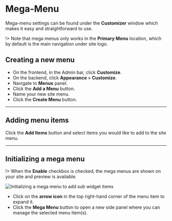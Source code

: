 # Mega-Menu

Mega-menu settings can be found under the **Customizer** window which makes it easy and straightforward to use.

!> Note that mega menus only works in the **Primary Menu** location, which by default is the main navigation under site logo.

## Creating a new menu

* On the frontend, in the Admin bar, click **Customize**.
* On the backend, click **Appearance** » **Customize**.
* Navigate to **Menus** panel.
* Click the **Add a Menu** button.
* Name your new site menu.
* Click the **Create Menu** button.

<hr/>

## Adding menu items

Click the **Add Items** button and select items you would like to add to the site menu.

<hr/>

## Initializing a mega menu

!> When the **Enable** checkbox is checked, the mega menus are shown on your site and preview is available.

![Initializing a mega menu to add sub widget items](img/initializing-mega-menu.gif)

* Click on the **arrow icon** in the top right-hand corner of the menu item to expand it.
* Click the **Mega Menu** button to open a new side panel where you can manage the selected menu item(s).
